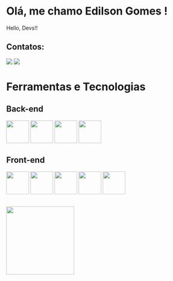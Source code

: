 # Olá, me chamo Edilson Gomes ! 

Hello, Devs!!

## Contatos:
<div>
<a href="https://www.linkedin.com/in/EdilsonGSantos" target="_blank"><img loading="lazy" src="https://img.shields.io/badge/-LinkedIn-%230077B5?style=for-the-badge&logo=linkedin&logoColor=white" target="_blank"></a>   
<a href = "mailto:edilson.gs1602@gmail.com"><img loading="lazy" src="https://img.shields.io/badge/Gmail-D14836?style=for-the-badge&logo=gmail&logoColor=white" target="_blank"></a>
</div>


# Ferramentas e Tecnologias

## Back-end
<img src="https://cdn.jsdelivr.net/gh/devicons/devicon@latest/icons/nodejs/nodejs-original-wordmark.svg" width="60" height="60"/> <img src="https://cdn.jsdelivr.net/gh/devicons/devicon@latest/icons/spring/spring-original-wordmark.svg" width="60" height="60"/> <img src="https://cdn.jsdelivr.net/gh/devicons/devicon@latest/icons/mongodb/mongodb-plain-wordmark.svg" width="60" height="60"/> <img src="https://cdn.jsdelivr.net/gh/devicons/devicon@latest/icons/mysql/mysql-original-wordmark.svg" width="60" height="60"/>

## Front-end
<img src="https://cdn.jsdelivr.net/gh/devicons/devicon@latest/icons/html5/html5-original.svg" width="60" height="60"/> <img src="https://cdn.jsdelivr.net/gh/devicons/devicon@latest/icons/css3/css3-original.svg" width="60" height="60"/> <img src="https://cdn.jsdelivr.net/gh/devicons/devicon@latest/icons/javascript/javascript-original.svg" width="60" height="60"/> <img src="https://cdn.jsdelivr.net/gh/devicons/devicon@latest/icons/react/react-original.svg" width="60" height="60"/> <img src="https://cdn.jsdelivr.net/gh/devicons/devicon@latest/icons/typescript/typescript-original.svg" width="60" height="60"/>
          

##
<div>
<a href="https://github.EdilsonGSantos">
<img loading="lazy" height="180em" src="https://github-readme-stats.vercel.app/api/top-langs/?username=EdilsonGSantos&layout=compact&langs_count=7&theme=dracula"/>
</div>
          
          
          
          
          
          
          

          
